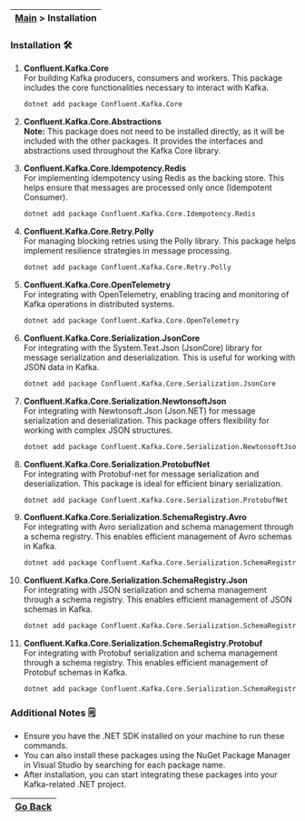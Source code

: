 | [Main](/README.md) > Installation |
|-----------------------------------|

### Installation :hammer_and_wrench:

1. **Confluent.Kafka.Core**  
   For building Kafka producers, consumers and workers. This package includes the core functionalities necessary to interact with Kafka.
   ```bash
   dotnet add package Confluent.Kafka.Core
   ```

2. **Confluent.Kafka.Core.Abstractions**  
   **Note:** This package does not need to be installed directly, as it will be included with the other packages. It provides the interfaces and abstractions used throughout the Kafka Core library.

3. **Confluent.Kafka.Core.Idempotency.Redis**  
   For implementing idempotency using Redis as the backing store. This helps ensure that messages are processed only once (Idempotent Consumer).
   ```bash
   dotnet add package Confluent.Kafka.Core.Idempotency.Redis
   ```

4. **Confluent.Kafka.Core.Retry.Polly**  
   For managing blocking retries using the Polly library. This package helps implement resilience strategies in message processing.
   ```bash
   dotnet add package Confluent.Kafka.Core.Retry.Polly
   ```

5. **Confluent.Kafka.Core.OpenTelemetry**  
   For integrating with OpenTelemetry, enabling tracing and monitoring of Kafka operations in distributed systems.
   ```bash
   dotnet add package Confluent.Kafka.Core.OpenTelemetry
   ```

6. **Confluent.Kafka.Core.Serialization.JsonCore**  
   For integrating with the System.Text.Json (JsonCore) library for message serialization and deserialization. This is useful for working with JSON data in Kafka.
   ```bash
   dotnet add package Confluent.Kafka.Core.Serialization.JsonCore
   ```

7. **Confluent.Kafka.Core.Serialization.NewtonsoftJson**  
   For integrating with Newtonsoft.Json (Json.NET) for message serialization and deserialization. This package offers flexibility for working with complex JSON structures.
   ```bash
   dotnet add package Confluent.Kafka.Core.Serialization.NewtonsoftJson
   ```

8. **Confluent.Kafka.Core.Serialization.ProtobufNet**  
   For integrating with Protobuf-net for message serialization and deserialization. This package is ideal for efficient binary serialization.
   ```bash
   dotnet add package Confluent.Kafka.Core.Serialization.ProtobufNet
   ```

9. **Confluent.Kafka.Core.Serialization.SchemaRegistry.Avro**  
   For integrating with Avro serialization and schema management through a schema registry. This enables efficient management of Avro schemas in Kafka.
   ```bash
   dotnet add package Confluent.Kafka.Core.Serialization.SchemaRegistry.Avro
   ```

10. **Confluent.Kafka.Core.Serialization.SchemaRegistry.Json**  
    For integrating with JSON serialization and schema management through a schema registry. This enables efficient management of JSON schemas in Kafka.
    ```bash
    dotnet add package Confluent.Kafka.Core.Serialization.SchemaRegistry.Json
    ```

11. **Confluent.Kafka.Core.Serialization.SchemaRegistry.Protobuf**  
    For integrating with Protobuf serialization and schema management through a schema registry. This enables efficient management of Protobuf schemas in Kafka.
    ```bash
    dotnet add package Confluent.Kafka.Core.Serialization.SchemaRegistry.Protobuf
    ```

### Additional Notes :spiral_notepad:
- Ensure you have the .NET SDK installed on your machine to run these commands.
- You can also install these packages using the NuGet Package Manager in Visual Studio by searching for each package name.
- After installation, you can start integrating these packages into your Kafka-related .NET project.

| [Go Back](/README.md) |
|-----------------------| 